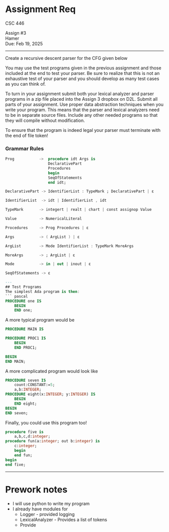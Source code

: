 # Assignment Req
CSC 446

Assign #3  
Hamer  
Due: Feb 19, 2025

---
Create a recursive descent parser for the CFG given below

You may use the test programs given in the previous assignment and those included at the end to test your parser. Be sure to realize that this is not an exhaustive test of your parser and you should develop as many test cases as you can think of.

To turn in your assignment submit both your lexical analyzer and parser programs in a zip file placed into the Assign 3 dropbox on D2L. Submit all parts of your assignment. Use proper data abstraction techniques when you write your program. This means that the parser and lexical analyzers need to be in separate source files. Include any other needed programs so that they will compile without modification.

To ensure that the program is indeed legal your parser must terminate with the end of file token!

### Grammar Rules

```ada
Prog           ->  procedure idt Args is
                   DeclarativePart
                   Procedures
                   begin
                   SeqOfStatements
                   end idt;

DeclarativePart -> IdentifierList : TypeMark ; DeclarativePart | ε

IdentifierList  -> idt | IdentifierList , idt

TypeMark       -> integert | realt | chart | const assignop Value 

Value          -> NumericalLiteral

Procedures     -> Prog Procedures | ε

Args           -> ( ArgList ) | ε

ArgList        -> Mode IdentifierList : TypeMark MoreArgs

MoreArgs       -> ; ArgList | ε

Mode           -> in | out | inout | ε

SeqOfStatements -> ε

---
## Test Programs
The simplest Ada program is then:
``` pascal
PROCEDURE one IS
	BEGIN
	END one;
```

A more typical program would be

```pascal
PROCEDURE MAIN IS

PROCEDURE PROC1 IS
	BEGIN
	END PROC1;

BEGIN
END MAIN;
```

A more complicated program would look like

```pascal
PROCEDURE seven IS
	count:CONSTANT:=5;
	a,b:INTEGER;
PROCEDURE eight(x:INTEGER; y:INTEGER) IS
	BEGIN
	END eight;
BEGIN
END seven;
```

Finally, you could use this program too!

```pascal
procedure five is
	a,b,c,d:integer;
procedure fun(a:integer; out b:integer) is
	c:integer;
	begin
	end fun;
begin
end five;
```

---
# Prework notes
- I will use python to write my program
- I already have modules for
	- Logger - provided logging
	- LexicalAnalyzer - Provides a list of tokens
	- Provide